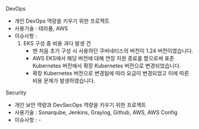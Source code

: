 DevOps
- 개인 DevOps 역량을 키우기 위한 프로젝트
- 사용기술 : 테라폼, AWS
- 이슈사항 :
  1. EKS 구성 중 비용 과다 발생 건
      - 맨 처음 초기 구성 시 사용하던 쿠버네티스의 버전이 1.24 버전이였습니다.
      - AWS EKS에서 해당 버전에 대해 연장 지원 종료를 함으로써 표준 Kubernetes 버전에서 확장 Kubernetes 버전으로 변경되었습니다.
      - 확장 Kubernetes 버전으로 변경됨에 따라 요금이 변경되었고 이에 따른 비용 문제가 발생하였습니다.

Security
- 개인 보안 역량과 DevSecOps 역량을 키우기 위한 프로젝트
- 사용기술 : Sonarqube, Jenkins, Graylog, Github, AWS, AWS Config
- 이슈사항 : -

